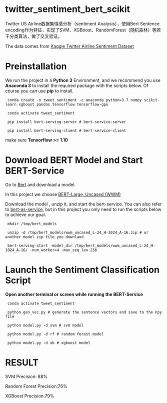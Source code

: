# twitter_sentiment_bert_scikit
Twitter US Airline数据集情感分析（sentiment Analysis），使用Bert Sentence encoding作为特征，实现了SVM、XGBoost、RandomForest（随机森林）等若干分类算法，做了交叉验证。

The data comes from [Kaggle Twitter Airline Sentiment Dataset](https://www.kaggle.com/crowdflower/twitter-airline-sentiment)



# Preinstallation

We run the project in a **Python 3** Environment, and we recommend you use **Anaconda 3** to install the required package with the scripts below. Of course you can use **pip** to install.


```
 conda create -n tweet_sentiment -c anaconda python=3.7 numpy scikit-learn xgboost pandas tensorflow tensorflow-gpu

 conda activate tweet_sentiment

 pip install bert-serving-server # bert-service-server

 pip install bert-serving-client # bert-service-client

```

make sure **Tensorflow >= 1.10**

# Download BERT Model and Start BERT-Service

Go to [Bert](https://github.com/google-research/bert#pre-trained-models) and download a model. 

In this project we choose [BERT-Large, Uncased (WWM)](https://storage.googleapis.com/bert_models/2019_05_30/wwm_uncased_L-24_H-1024_A-16.zip)

Download the model , unzip it, and start the bert-service. You can also refer to [bert-as-service](https://github.com/hanxiao/bert-as-service), but in this project you only need to run the scripts below to achieve our goal.

```
 mkdir /tmp/bert_models

 unzip -d /tmp/bert_models/wwm_uncased_L-24_H-1024_A-16.zip # or another model zip file you downlaod

 bert-serving-start -model_dir /tmp/bert_models/wwm_uncased_L-24_H-1024_A-16/ -num_worker=4 -max_seq_len 256

```

# Launch the Sentiment Classification Script

**Open another terminal or screen while running the BERT-Service**

```
 conda activate tweet_sentiment

 python gen_vec.py # generate the sentence vectors and save to the npy file

 python model.py -d svm # svm model

 python model.py -d rf # random forest model

 python model.py -d xb # xgboost model

```


# RESULT

SVM Precision: 88%

Random Forest Precision:76%

XGBoost Precision:79%
